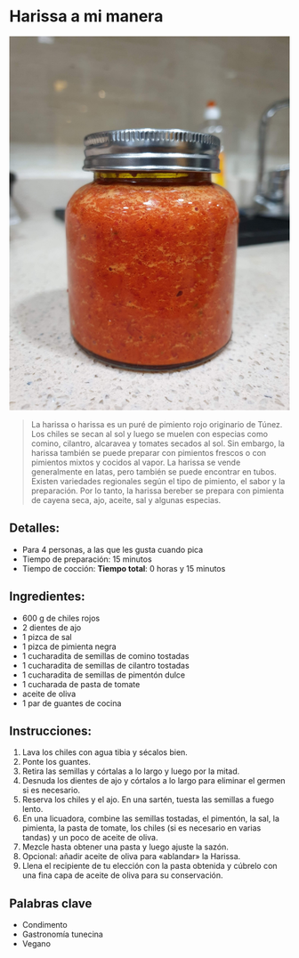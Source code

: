# Harissa a mi manera

![Harissa a mi manera](https://github.com/anamorph/recettes/blob/main/photos/fr-harissa-a-ma-facon-01.jpg?raw=true)

> La harissa o harissa es un puré de pimiento rojo originario de Túnez. Los chiles se secan al sol y luego se muelen con especias como comino, cilantro, alcaravea y tomates secados al sol. Sin embargo, la harissa también se puede preparar con pimientos frescos o con pimientos mixtos y cocidos al vapor. La harissa se vende generalmente en latas, pero también se puede encontrar en tubos. Existen variedades regionales según el tipo de pimiento, el sabor y la preparación. Por lo tanto, la harissa bereber se prepara con pimienta de cayena seca, ajo, aceite, sal y algunas especias. 

## Detalles:
* Para 4 personas, a las que les gusta cuando pica
* Tiempo de preparación: 15 minutos
* Tiempo de cocción:
**Tiempo total**: 0 horas y 15 minutos

## Ingredientes:
* 600 g de chiles rojos
* 2 dientes de ajo
* 1 pizca de sal
* 1 pizca de pimienta negra
* 1 cucharadita de semillas de comino tostadas
* 1 cucharadita de semillas de cilantro tostadas
* 1 cucharadita de semillas de pimentón dulce
* 1 cucharada de pasta de tomate
* aceite de oliva
* 1 par de guantes de cocina

## Instrucciones:
1. Lava los chiles con agua tibia y sécalos bien.
1. Ponte los guantes.
1. Retira las semillas y córtalas a lo largo y luego por la mitad.
1. Desnuda los dientes de ajo y córtalos a lo largo para eliminar el germen si es necesario.
1. Reserva los chiles y el ajo. En una sartén, tuesta las semillas a fuego lento.
1. En una licuadora, combine las semillas tostadas, el pimentón, la sal, la pimienta, la pasta de tomate, los chiles (si es necesario en varias tandas) y un poco de aceite de oliva.
1. Mezcle hasta obtener una pasta y luego ajuste la sazón. 
1. Opcional: añadir aceite de oliva para «ablandar» la Harissa.
1. Llena el recipiente de tu elección con la pasta obtenida y cúbrelo con una fina capa de aceite de oliva para su conservación.

## Palabras clave
* Condimento
* Gastronomía tunecina
* Vegano